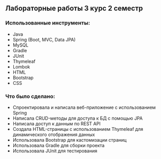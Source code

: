## Лабораторные работы 3 курс 2 семестр
### Использованные инструменты:
* Java
* Spring (Boot, MVC, Data JPA)
* MySQL
* Gradle
* JUnit
* Thymeleaf
* Lombok
* HTML
* Bootstrap
* CSS
### Что было сделано:
* Спроектировала и написала веб-приложение с использованием Spring
* Написала CRUD-методы для доступа к БД с помощью JPA
* Написала доступ к данным по REST API
* Создала HTML-страницы с использованием Thymeleaf для динамического отображения данных
* Использовала Bootstrap для кастомизации страниц
* Использовала Gradle для сборки проекта
* Использовала JUnit для тестирования
